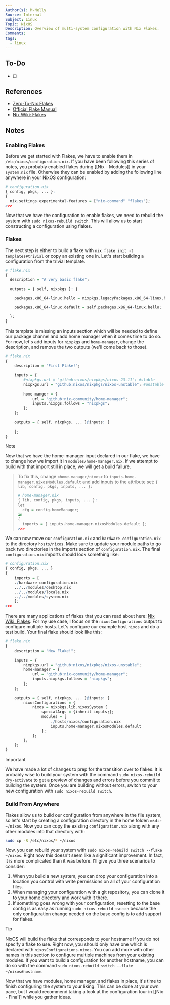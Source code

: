```yaml
---
Author(s): M-Nelly
Source: Internal
Subject: Linux
Topic: NixOS
Description: Overview of multi-system configuration with Nix Flakes.
Comments: 
tags:
  - linux
---
```

## To-Do
- [ ] 
## References
- [Zero-To-Nix Flakes](https://zero-to-nix.com/concepts/flakes)
- [Official Flake Manual](https://nixos.org/manual/nix/stable/command-ref/new-cli/nix3-flake.html#flake-references)
- [Nix Wiki: Flakes](https://nixos.wiki/index.php?title=Flakes)
## Notes
### Enabling Flakes
Before we get started with Flakes, we have to enable them in `/etc/nixos/configuration.nix`. If you have been following this series of notes, you probably enabled flakes during [[Nix - Modules]] in your `system.nix` file. Otherwise they can be enabled by adding the following line anywhere in your NixOS configuration:
```r
# configuration.nix
{ config, pkgs, ... }:
{
  nix.settings.experimental-features = ["nix-command" "flakes"];
>>>
```
Now that we have the configuration to enable flakes, we need to rebuild the system with `sudo nixos-rebuild switch`. This will allow us to start constructing a configuration using flakes. 
### Flakes
The next step is either to build a flake with `nix flake init -t templates#trivial` or copy an existing one in. Let's start building a configuration from the trivial template. 
```r
# flake.nix
{
  description = "A very basic flake";

  outputs = { self, nixpkgs }: {

    packages.x86_64-linux.hello = nixpkgs.legacyPackages.x86_64-linux.hello;

    packages.x86_64-linux.default = self.packages.x86_64-linux.hello;

  };
}
```
This template is missing an inputs section which will be needed to define our package channel and add home manager when it comes time to do so. For now, let's add inputs for `nixpkgs` and `home-manager`, change the description, and remove the two outputs (we'll come back to those). 
```r
# flake.nix
{
	description = "First Flake!";
	
	inputs = {
		#nixpkgs.url = "github:nixos/nixpkgs/nixos-23.11"; #stable 
		nixpkgs.url = "github:nixos/nixpkgs/nixos-unstable"; #unstable
		
		home-manger = {
			url = "github:nix-community/home-manager";
			inputs.nixpgs.follows = "nixpkgs";
		};
	};
	
	outputs = { self, nixpkgs, ... }@inputs: {
		
	};
}
```
>[!Note]
Now that we have the home-manager input declared in our flake, we have to change how we import it in `modules/home-manager.nix`. If we attempt to build with that import still in place, we will get a build failure. 
>
>To fix this, change `<home-manager/nixos>` to `inputs.home-manager.nixosModules.default` and add inputs to the attribute set: `{ lib, config, pkgs, inputs, ... }:`
>
>```r
># home-manager.nix
>{ lib, config, pkgs, inputs, ... }:
>let
>	cfg = config.homeManager;
>in
>{
>	imports = [ inputs.home-manager.nixosModules.default ];
>>>>
>```


We can now move our `configuration.nix` and `hardware-configuration.nix` to the directory `hosts/nixos`. Make sure to update your module paths to go back two directories in the imports section of `configuration.nix`. The final `configuration.nix` imports should look something like:
```r
# configuration.nix
{ config, pkgs, ... }
{
	imports = [
	./hardware-configuration.nix
	../../modules/desktop.nix
	../../modules/locale.nix
	../../modules/system.nix
	];
>>>
```

There are many applications of flakes that you can read about here: [Nix Wiki: Flakes](https://nixos.wiki/index.php?title=Flakes). For my use case, I focus on the `nixosConfigurations` output to configure multiple hosts. Let's configure our example host `nixos` and do a test build. Your final flake should look like this: 
```r
# flake.nix
{
	description = "New Flake!";
	
	inputs = {
		nixpkgs.url = "github:nixos/nixpkgs/nixos-unstable";
		home-manager = {
		    url = "github:nix-community/home-manager";
		    inputs.nixpkgs.follows = "nixpkgs";
		};
	};
	
	outputs = { self, nixpkgs, ... }@inputs: {
		nixosConfigurations = {
			nixos = nixpkgs.lib.nixosSystem {
				specialArgs = {inherit inputs;};
			    modules = [
					./hosts/nixos/configuration.nix
					inputs.home-manager.nixosModules.default
				];
			};
	    };
	};
}
```

>[!IMPORTANT]
We have made a lot of changes to prep for the transition over to flakes. It is probably wise to build your system with the command `sudo nixos-rebuild dry-activate` to get a preview of changes and errors before you commit to building the system. Once you are building without errors, switch to your new configuration with `sudo nixos-rebuild switch`.
### Build From Anywhere
Flakes allow us to build our configuration from anywhere in the file system, so let's start by creating a configuration directory in the home folder: `mkdir ~/nixos`. Now you can copy the existing `configuration.nix` along with any other modules into that directory with: 
```sh
sudo cp -R /etc/nixos/* ~/nixos
```

Now, you can rebuild your system with `sudo nixos-rebuild switch --flake ~/nixos`. Right now this doesn't seem like a significant improvement. In fact, it is more complicated than it was before. I'll give you three scenarios to consider: 
1. When you build a new system, you can drop your configuration into a location you control with write permissions on all of your configuration files. 
2. When managing your configuration with a git repository, you can clone it to your home directory and work with it there. 
3. If something goes wrong with your configuration, resetting to the base config is as easy as running `sudo nixos-rebuild switch` because the only configuration change needed on the base config is to add support for flakes. 

>[!TIP]
>NixOS will build the flake that corresponds to your hostname if you do not specify a flake to use. Right now, you should only have one which is declared with `nixosConfigurations.nixos`. You can add more with other names in this section to configure multiple machines from your existing modules. If you want to build a configuration for another hostname, you can do so with the command `sudo nixos-rebuild switch --flake ~/nixos#hostname`. 

Now that we have modules, home manager, and flakes in place, it's time to finish configuring the system to your liking. This can be done at your own pace, but I would recommend taking a look at the configuration tour in [[Nix - Final]] while you gather ideas. 
